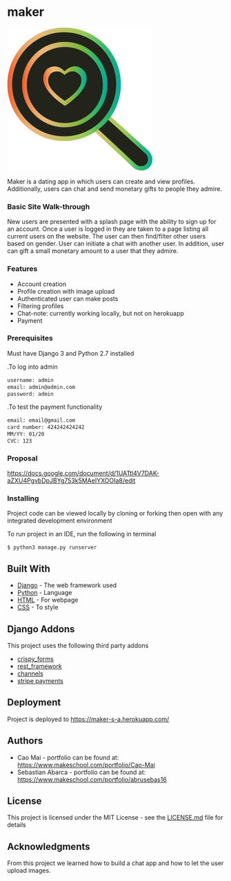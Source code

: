 # maker
![alt text](https://github.com/caocmai/maker/blob/master/static/images/logo.png)

Maker is a dating app in which users can create and view profiles. Additionally, users can chat and send monetary gifts to people they admire.

### Basic Site Walk-through

New users are presented with a splash page with the ability to sign up for an account. Once a user is logged in they are taken to a page listing all current users on the website. The user can then find/filter other users based on gender. User can initiate a chat with another user. In addition, user can gift a small monetary amount to a user that they admire.

### Features

* Account creation
* Profile creation with image upload
* Authenticated user can make posts
* Filtering profiles
* Chat-note: currently working locally, but not on herokuapp
* Payment

### Prerequisites

Must have Django 3 and Python 2.7 installed

.To log into admin

```
username: admin
email: admin@admin.com
password: admin
```
.To test the payment functionality

```
email: email@gmail.com
card number: 424242424242
MM/YY: 01/20
CVC: 123
```

### Proposal
https://docs.google.com/document/d/1UATtl4V7DAK-aZXU4PgvbDpJBYg753k5MAeIYXOOIa8/edit

### Installing

Project code can be viewed locally by cloning or forking then open with any integrated development environment

To run project in an IDE, run the following in terminal
```
$ python3 manage.py runserver
```

## Built With

* [Django](https://www.djangoproject.com/) - The web framework used
* [Python](https://www.python.org/) - Language
* [HTML](https://en.wikipedia.org/wiki/HTML) - For webpage
* [CSS](https://en.wikipedia.org/wiki/Cascading_Style_Sheets) - To style


## Django Addons
This project uses the following third party addons
* [crispy_forms](https://django-crispy-forms.readthedocs.io/en/latest/)
* [rest_framework](https://www.django-rest-framework.org/)
* [channels](https://channels.readthedocs.io/en/latest/tutorial/part_2.html)
* [stripe payments](https://testdriven.io/blog/django-stripe-tutorial/#whats-next)

## Deployment

Project is deployed to https://maker-s-a.herokuapp.com/

## Authors

* Cao Mai - portfolio can be found at:
https://www.makeschool.com/portfolio/Cao-Mai
* Sebastian Abarca - portfolio can be found at:
https://www.makeschool.com/portfolio/abrusebas16


## License

This project is licensed under the MIT License - see the [LICENSE.md](LICENSE.md) file for details


## Acknowledgments
From this project we learned how to build a chat app and how to let the user upload images.
